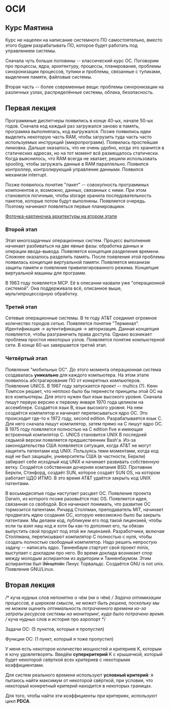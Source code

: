 # ОСИ
## Курс Маятина 
Курс не нацелен на написание системного ПО самостоятельно, вместо этого будем разрабатывать ПО, которое будет работать под управлением системы. 

Сначала чуть больше половины -- классический курс ОС. Поговорим про процессы, ядра, архитектуру, процессы, планирование, проблемы синхронизации процессов,  тупики и проблемы, связанные с тупиками, выделение памяти, файловые системы. 

Вторая часть -- более современные вещи: проблемы синхронизации на различных узлах, распределённые системы, облака, безопасность. 


## Первая лекция
Программные диспетчеры появились в конце 40-ых, начале 50-ых годов. Сначала код каждый раз загружался заново в память, программа выполнялась, код выгружался. 
Позже появились идеи выделить некоторую часть RAM, чтобы загрузить туда часть часто используемых инструкций (микропрограмм). Появилась простейшая линковка. Дальше оказалось, что не очень удобно, когда это хранится в статических адресах, но на тот момент всё размещалось статически. 
Когда выяснилось, что RAM всегда не хватает, решили использовать spooling, чтобы загружать данные в RAM параллельно. Появился контроллер, контролирующий управление данными. Появился механизм interrupt. 

Позже появилось понятие "пакет" -- совокупность программных компонентов и, возможно, данных, связанных с ними. При этом становится логичным, чтобы storage хранила последовательность пакетов, которые потом будут выполнены. Появляется очередь. Поэтому начинают появляться первые планировщики. 


[Фоточка-картиночка архитектуры на втором этапе](https://lh3.googleusercontent.com/OhKCqwiDnW6cbS2WBOYTnQJfq3RGMOIAD1mek4Y5zgw-3RkT8f-6HOhMvXeoIIzUOoAKC2krJWP-)

### Второй этап
Этап многозадачных операционных систем. Процесс выполнения начинает разбиваться на две явные фазы: обработка данных и операции ввода-вывода. 
Появляется концепция разделения времени. Сложнее оказалось разделить память. После появления этой проблемы появилась концепция виртуальной памяти. Появляется механизм защиты памяти и появления привилегированного режима. Концепция виртуальной машины для программ.

В 1963 году появляется MCP. Её в описании назвали уже "операционной системой". Она поддерживала всё, описанное выше, мультипроцессорную обработку. 

### Третий этап
Сетевые операционные системы. 
В те году AT&T соединил огромное количество городов сетью. 
Появляется понятие "Терминал". 
Идентификация -> аутентификация -> авторизация. Данная концепция появляется, чтобы разграничить права доступа. 
Однако возникает проблема простоя некоторых узлов. Появляется понятие компьютерной сети. В конце 60-ых завершается третий этап. 

### Четвёртый этап
Появление "мобильных ОС". До этого момента операционная система создавалась **уникально** для каждого компьютера. На этом этапе появилось абстрагирование ПО от конкретных компьютеров. 
Появление UNICS. В 1967 году запускается проект -- multics (?). Кенн Томпсон решает, что неплохо было бы перенести принципы этой ОС на все компьютеры. Для этого нужен был язык высокого уровня. 
Сначала пишут первую версию к первому января 1970 года целиком на ассемблере. 
Создаётся язык B, язык высокого уровня. На нем создаётся компилятор и начинает переписываться ядро ОС. Это происходит где-то к 1972 году, second edition. 
Разрабатывается язык С. Для него сначала пишут компилятор, затем прямо на С пишут ядро ОС. В 1975 году появляется полностью на C edition five и имеющая встроенный компилятор С. UNICS становится UNIX
В последней седьмой версии появляется предшественник Bash'a.
Из-за законодательства США появляется ситуация, когда AT&T не могут защитить патентами код UNIX. Пользуясь теми моментами, когда код ещё не был защищён, университеты США (в частности, Беркли) забирает себе исходный код UNIX и начинает развивать собственную ветку. Создаётся собственная дочерняя компания BSD. Противник Беркли, Стэнфорд, создаёт SUN, которое создаёт SUN OS, на котором работает ЦДО ИТМО. В это время AT&T удаётся закрыть код UNIX патентами. 

В восьмидесятые годы наступает расцвет ОС. Появление проекта Darwin, из которого позже разовьётся mac OS. 
Появляется идея, связанная со свободой. Все начинают понимать, что развитие ОС тормозится патентами. Ричард Столлман, преподаватель MIT, начинает продвигать идею создания ОС, которую невозможно было бы закрыть патентами. Мы делаем код, публикуем его под такой лицензией, чтобы если ты взял наш код и хотя бы как-то дополнил его, ты обязан выпустить свой продукт под этой же лицензией. 
Разработчики, включая Столлмана, переписывают компилятор С полностью с нуля, чтобы создать полностью свободный компилятор. Надо решить непростую задачу -- написать ядро. Танненбаум стартует свой проект minix, выступает с докладом про него. Во время доклада возникает спор между молодым аспирантом из аудитории и Танненбаумом. Этим аспирантом был ~~Эйнштейн~~ Линус Торвальдс. 
Создаётся GNU is not unix. Появление GNU/Linux. 

## Вторая лекция
/* куча нудных слов непонятно о чём (ни о чём)  */
Задача оптимизации процессов, в широком смысле, не может быть решена, поскольку мы не можем оценить оптимальность потраченного времени из-за затраты ресурсов системы на мониторинг, куда было потрачено время.
/* куча нудных слов и история про аэропорт */

Задачи ОС: 
(5 пунктов, которые я пропустил)

Функции ОС:
(1 пункт, который я тоже пропустил)

У меня есть некоторое количество мощностей и критериев K, которым я хочу удовлетворять. Введём __суперкритерий__ K с крышечкой, который будет некоторой свёрткой всех критериев с некоторыми коэффициентами. 

Для систем реального времени используют __условный критерий__: я пытаюсь найти максимум от некоторой свёрткой, при условии, что некоторый конкретный критерий находится в некоторых границах. 

Для того, чтобы найти эти коэффициенты при критериях, используют цикл __PDCA__. 

<!--stackedit_data:
eyJoaXN0b3J5IjpbNzcyOTEyMjgwLC0zOTA5Mzk4MDMsLTE4MD
Y2ODY2NDIsMTU4ODg3MDYyNSwxMjczNDYyMDM3LDQ5MjQyNjIz
NCwyMTAzNjY4NjUzLDE2MjEwOTU5LC0xMjA4MTg4NjcsMTc3Nz
kyNDIzNywtODY4OTQ4NDQzXX0=
-->